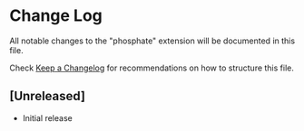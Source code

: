 # Change Log

All notable changes to the "phosphate" extension will be documented in this file.

Check [Keep a Changelog](http://keepachangelog.com/) for recommendations on how to structure this file.

## [Unreleased]

- Initial release